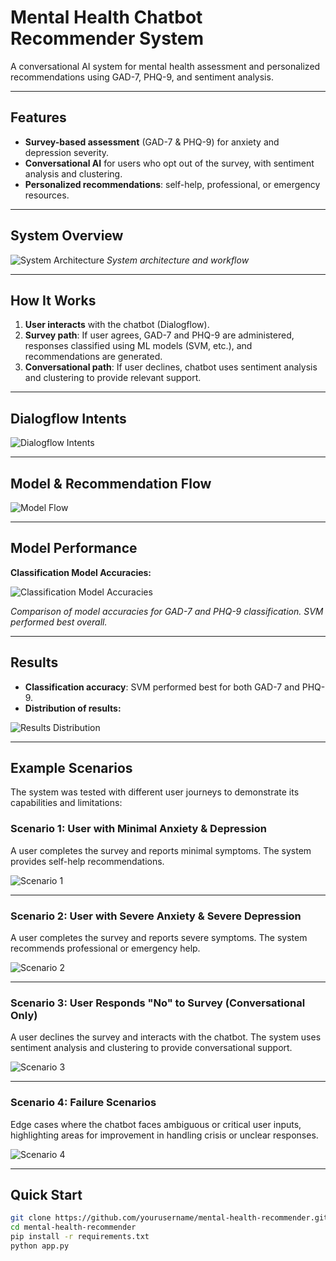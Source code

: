 # Mental Health Chatbot Recommender System

A conversational AI system for mental health assessment and personalized recommendations using GAD-7, PHQ-9, and sentiment analysis.

---

## Features

- **Survey-based assessment** (GAD-7 & PHQ-9) for anxiety and depression severity.
- **Conversational AI** for users who opt out of the survey, with sentiment analysis and clustering.
- **Personalized recommendations**: self-help, professional, or emergency resources.

---

## System Overview

![System Architecture](images/architecture.png)
*System architecture and workflow*

---

## How It Works

1. **User interacts** with the chatbot (Dialogflow).
2. **Survey path**: If user agrees, GAD-7 and PHQ-9 are administered, responses classified using ML models (SVM, etc.), and recommendations are generated.
3. **Conversational path**: If user declines, chatbot uses sentiment analysis and clustering to provide relevant support.

---

## Dialogflow Intents

![Dialogflow Intents](images/dialogflow_intents.png)

---

## Model & Recommendation Flow

![Model Flow](images/model_flow.png)

---

## Model Performance

**Classification Model Accuracies:**

![Classification Model Accuracies](images/model_accuracies.png)

*Comparison of model accuracies for GAD-7 and PHQ-9 classification. SVM performed best overall.*

---

## Results

- **Classification accuracy**: SVM performed best for both GAD-7 and PHQ-9.
- **Distribution of results:**

![Results Distribution](images/results_distribution.png)

---

## Example Scenarios

The system was tested with different user journeys to demonstrate its capabilities and limitations:

### Scenario 1: User with Minimal Anxiety & Depression
A user completes the survey and reports minimal symptoms. The system provides self-help recommendations.

![Scenario 1](images/scenario_1.png)

---

### Scenario 2: User with Severe Anxiety & Severe Depression
A user completes the survey and reports severe symptoms. The system recommends professional or emergency help.

![Scenario 2](images/scenario_2.png)

---

### Scenario 3: User Responds "No" to Survey (Conversational Only)
A user declines the survey and interacts with the chatbot. The system uses sentiment analysis and clustering to provide conversational support.

![Scenario 3](images/scenario_3.png)

---

### Scenario 4: Failure Scenarios
Edge cases where the chatbot faces ambiguous or critical user inputs, highlighting areas for improvement in handling crisis or unclear responses.

![Scenario 4](images/scenario_4.png)

---

## Quick Start

```bash
git clone https://github.com/yourusername/mental-health-recommender.git
cd mental-health-recommender
pip install -r requirements.txt
python app.py
